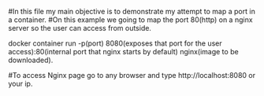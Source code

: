 #In this file my main objective is to demonstrate my attempt to map a port in a container. 
#On this example we going to map the port 80(http) on a nginx server so the user can access from outside.

docker container run -p(port) 8080(exposes that port for the user access):80(internal port that nginx starts by default) nginx(image to be downloaded). 

#To access Nginx page go to any browser and type http://localhost:8080 or your ip.
